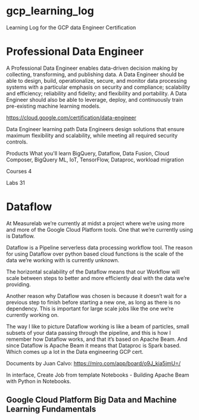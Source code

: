 # gcp_learning_log
Learning Log for the GCP data Engineer Certification 

# Professional Data Engineer
A Professional Data Engineer enables data-driven decision making by collecting, transforming, and publishing data. A Data Engineer should be able to design, build, operationalize, secure, and monitor data processing systems with a particular emphasis on security and compliance; scalability and efficiency; reliability and fidelity; and flexibility and portability. A Data Engineer should also be able to leverage, deploy, and continuously train pre-existing machine learning models.

https://cloud.google.com/certification/data-engineer


Data Engineer learning path
Data Engineers design solutions that ensure maximum flexibility and scalability, while meeting all required security controls.

Products
What you'll learn
BigQuery, Dataflow, Data Fusion, Cloud Composer, BigQuery ML, IoT, TensorFlow, Dataproc, workload migration

Courses
4

Labs
31

# Dataflow 

At Measurelab we’re currently at midst a project where we’re using more and more of the Google Cloud Platform tools. One that we’re currently using is Dataflow. 

Dataflow is a Pipeline serverless data processing workflow tool. The reason for using Dataflow over python based cloud functions is the scale of the data we’re working with is currently unknown. 

The horizontal scalability of the Dataflow means that our Workflow will scale between steps to better and more efficiently deal with the data we’re providing. 

Another reason why Dataflow was chosen is because it doesn’t wait for a previous step to finish before starting a new one, as long as there is no dependency. This is important for large scale jobs like the one we’re currently working on. 

The way I like to picture Dataflow working is like a beam of particles, small subsets of your data passing through the pipeline, and this is how I remember how Dataflow works, and that it’s based on Apache Beam. And since Dataflow is Apache Beam it means that Dataproc is Spark based. Which comes up a lot in the Data engineering GCP cert.


Documents by Juan Calvo: 
https://miro.com/app/board/o9J_kia5jmU=/

In interface, 
Create Job from template 
Notebooks - Building Apache Beam with Python in Notebooks. 

## Google Cloud Platform Big Data and Machine Learning Fundamentals 










